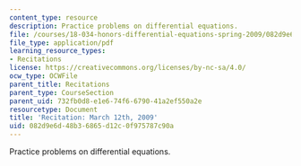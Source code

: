 ```yaml
---
content_type: resource
description: Practice problems on differential equations.
file: /courses/18-034-honors-differential-equations-spring-2009/082d9e6d48b36865d12c0f975787c90a_MIT18_034s09_rec10_3_12.pdf
file_type: application/pdf
learning_resource_types:
- Recitations
license: https://creativecommons.org/licenses/by-nc-sa/4.0/
ocw_type: OCWFile
parent_title: Recitations
parent_type: CourseSection
parent_uid: 732fb0d8-e1e6-74f6-6790-41a2ef550a2e
resourcetype: Document
title: 'Recitation: March 12th, 2009'
uid: 082d9e6d-48b3-6865-d12c-0f975787c90a
---
```

Practice problems on differential equations.
